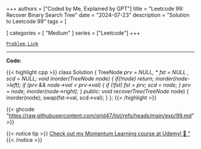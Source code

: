 
+++
authors = ["Coded by Me, Explained by GPT"]
title = "Leetcode 99: Recover Binary Search Tree"
date = "2024-07-23"
description = "Solution to Leetcode 99"
tags = [
    
]
categories = [
    "Medium"
]
series = ["Leetcode"]
+++



[`Problem Link`](https://leetcode.com/problems/recover-binary-search-tree/description/)

---

**Code:**

{{< highlight cpp >}}
class Solution {
    TreeNode *prv = NULL, * fst = NULL , *scd = NULL;
    void inorder(TreeNode* node)
    {
        if(!node) return;
        inorder(node->left);
        if (prv && node->val < prv->val) {
            if (!fst)  fst = prv;
            scd = node; 
        }
        prv = node;
        inorder(node->right);
    }
public:
    void recoverTree(TreeNode* node) {
        inorder(node);
        swap(fst->val, scd->val);
    }
};
{{< /highlight >}}

{{< ghcode "https://raw.githubusercontent.com/grid47/list/refs/heads/main/exp/99.md" >}}

{{< notice tip >}}
[Check out my Momentum Learning course at Udemy! 🚀 "](https://www.udemy.com/course/blind-75-the-data-structures-and-algorithms-essentials/)
{{< /notice >}}

